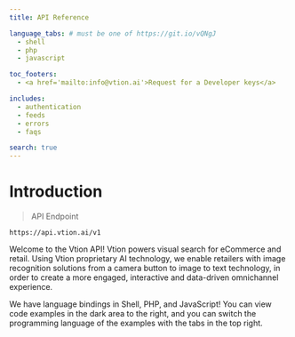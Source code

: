 ```yaml
---
title: API Reference

language_tabs: # must be one of https://git.io/vQNgJ
  - shell
  - php
  - javascript

toc_footers:
  - <a href='mailto:info@vtion.ai'>Request for a Developer keys</a>

includes:
  - authentication
  - feeds
  - errors
  - faqs

search: true
---
```


# Introduction

> API Endpoint

```
https://api.vtion.ai/v1
```
Welcome to the Vtion API! Vtion powers visual search for eCommerce and retail. Using Vtion proprietary AI technology,
 we enable retailers with image recognition solutions from a camera button to image to text technology, in order to create a more engaged, 
 interactive and data-driven omnichannel experience.
                             
We have language bindings in Shell, PHP, and JavaScript! You can view code examples in the dark area to the right, and you can switch the programming language of the examples with the tabs in the top right.

